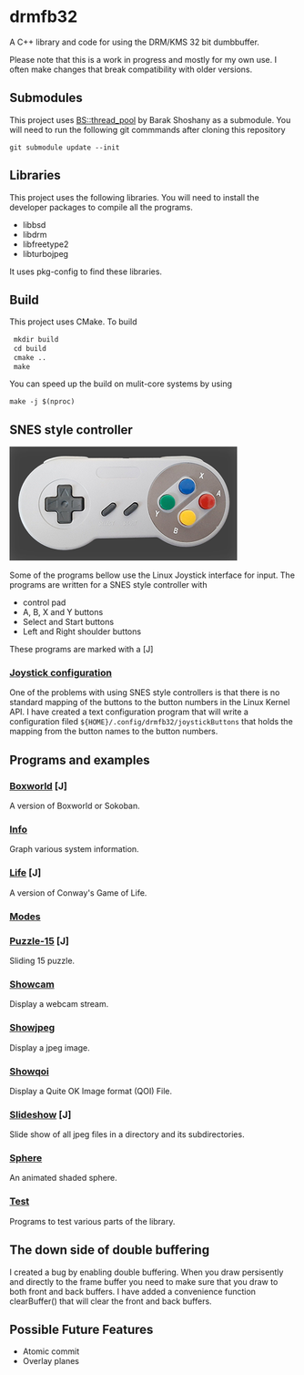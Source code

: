 # drmfb32
A C++ library and code for using the DRM/KMS 32 bit dumbbuffer.

Please note that this is a work in progress and mostly for my own use. I often make changes that break compatibility with older versions.

## Submodules

This project uses [BS::thread_pool](https://github.com/bshoshany/thread-pool) by Barak Shoshany as a submodule. You will need to run the following git commmands after cloning this repository

    git submodule update --init

## Libraries

This project uses the following libraries. You will need to install the developer packages to compile all the programs.

* libbsd
* libdrm
* libfreetype2
* libturbojpeg

It uses pkg-config to find these libraries.

## Build

This project uses CMake. To build

     mkdir build
     cd build
     cmake ..
     make

You can speed up the build on mulit-core systems by using

    make -j $(nproc)

## SNES style controller

![Boxworld leve](assets/snes.png)

Some of the programs bellow use the Linux Joystick interface for input.
The programs are written for a SNES style controller with

* control pad
* A, B, X and Y buttons
* Select and Start buttons
* Left and Right shoulder buttons

These programs are marked with a [J]

### [Joystick configuration](joystick/README.md)

One of the problems with using SNES style controllers is that there is no standard mapping of the buttons to the button numbers in the Linux Kernel API. I have created a text configuration program that will write a configuration filed `${HOME}/.config/drmfb32/joystickButtons` that holds the mapping from the button names to the button numbers.

## Programs and examples

### [Boxworld](boxworld/README.md) [J]

A version of Boxworld or Sokoban.

### [Info](info/README.md)

Graph various system information.

### [Life](life/README.md) [J]

A version of Conway's Game of Life.

### [Modes](modes/README.md)

### [Puzzle-15](puzzle-15/README.md) [J]

Sliding 15 puzzle.

### [Showcam](showcam/README.md)

Display a webcam stream.

### [Showjpeg](showjpeg/README.md)

Display a jpeg image.

### [Showqoi](showqoi/README.md)

Display a Quite OK Image format (QOI) File.

### [Slideshow](slideshow/README.md) [J]

Slide show of all jpeg files in a directory and its subdirectories.

### [Sphere](sphere/README.md)

An animated shaded sphere.

### [Test](test/README.md)

Programs to test various parts of the library.

## The down side of double buffering

I created a bug by enabling double buffering. When you draw persisently and directly to the frame buffer you need to make sure that you draw to both front and back buffers. I have added a convenience function clearBuffer() that will clear the front and back buffers.

## Possible Future Features
* Atomic commit
* Overlay planes
